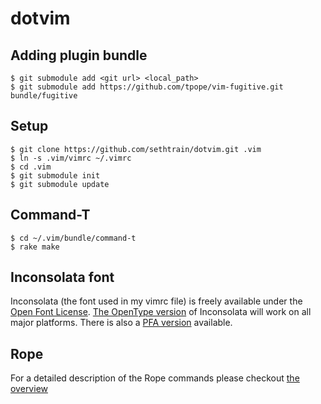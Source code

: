 dotvim
======

Adding plugin bundle
--------------------

    $ git submodule add <git url> <local_path>
    $ git submodule add https://github.com/tpope/vim-fugitive.git bundle/fugitive

Setup
-----

    $ git clone https://github.com/sethtrain/dotvim.git .vim
    $ ln -s .vim/vimrc ~/.vimrc
    $ cd .vim
    $ git submodule init
    $ git submodule update

Command-T
---------

    $ cd ~/.vim/bundle/command-t
    $ rake make

Inconsolata font
----------------

Inconsolata (the font used in my vimrc file) is freely available under the [Open Font License](http://scripts.sil.org/cms/scripts/page.php?site_id=nrsi&item_id=OFL&_sc=1). [The OpenType version](http://www.levien.com/type/myfonts/Inconsolata.otf) of Inconsolata will work on all major platforms. There is also a [PFA version](http://www.levien.com/type/myfonts/Inconsolata.pfa) available.

Rope
----

For a detailed description of the Rope commands please checkout [the overview](http://rope.sourceforge.net/overview.html)
